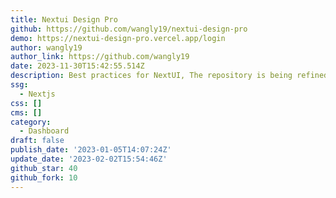 ```yaml
---
title: Nextui Design Pro
github: https://github.com/wangly19/nextui-design-pro
demo: https://nextui-design-pro.vercel.app/login
author: wangly19
author_link: https://github.com/wangly19
date: 2023-11-30T15:42:55.514Z
description: Best practices for NextUI, The repository is being refined
ssg:
  - Nextjs
css: []
cms: []
category:
  - Dashboard
draft: false
publish_date: '2023-01-05T14:07:24Z'
update_date: '2023-02-02T15:54:46Z'
github_star: 40
github_fork: 10
---
```

